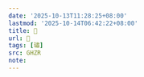 ```yaml
---
date: '2025-10-13T11:28:25+08:00'
lastmod: '2025-10-14T06:42:22+08:00'
title: 󰜼
url: 󰜼
tags: [璛]
src: GHZR
note:
---
```

